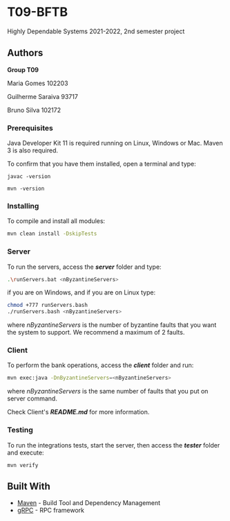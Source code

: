 # T09-BFTB

Highly Dependable Systems 2021-2022, 2nd semester project


## Authors

**Group T09**

Maria Gomes 102203

Guilherme Saraiva 93717

Bruno Silva 102172


### Prerequisites

Java Developer Kit 11 is required running on Linux, Windows or Mac.
Maven 3 is also required.

To confirm that you have them installed, open a terminal and type:

```
javac -version

mvn -version
```

### Installing

To compile and install all modules:

```bash
mvn clean install -DskipTests
```


### Server

To run the servers, access the **_server_** folder and type:
```bash
.\runServers.bat <nByzantineServers>  
```
if you are on Windows, and if you are on Linux type:
```bash
chmod +777 runServers.bash 
./runServers.bash <nByzantineServers>
```
where _nByzantineServers_ is the number of byzantine faults that you want the system to support.
We recommend a maximum of 2 faults.
### Client

To perform the bank operations, access the **_client_** folder and run:
```bash
mvn exec:java -DnByzantineServers=<nByzantineServers>
```
where _nByzantineServers_ is the same number of faults that you put on server command.

Check Client's **_README.md_** for more information.

### Testing

To run the integrations tests, start the server, then access the **_tester_** folder and execute:
```
mvn verify
```


## Built With

* [Maven](https://maven.apache.org/) - Build Tool and Dependency Management
* [gRPC](https://grpc.io/) - RPC framework


